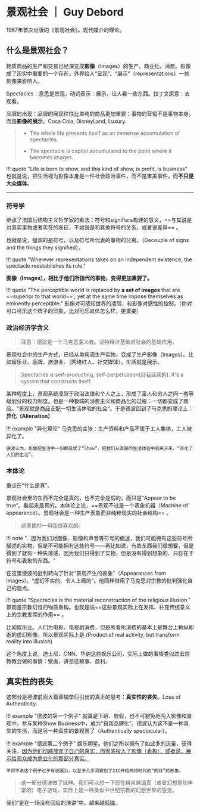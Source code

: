 # 景观社会 ｜ Guy Debord

1967年首次出版的《景观社会》。现代媒介的理论。

## 什么是景观社会？

物质商品的生产和交易已经演变成**影像**（Images）的生产、商业化、消费。影像成了现实中重要的一个存在。外界给人“呈现”、“展示”（representations）一些影像来影响人。

Spectacles：意思是景观，动词表示：展示，让人看一些东西。拉丁文原意：去观看。

品牌的出现：品牌的展现往往比单纯的商品更加重要：事物的营销不是事物本身，而是**影像的展示**。Coca Cola, DisneyLand, Luxury.

> - The whole life presents itself as an immense accumulation of spectacles.
>
> - The spectacle is capital accumulated to the point where it becomes images.

!!! quote "Life is born to show, and this kind of show, is profit, is business"
    也就是说，把生活视为影像本身是一件社会政治事件，而不是审美事件，而**不只是大众媒体**。

----

### 符号学

继承了法国后结构主义哲学家的看法：符号和signifiers构建的意义，==与其说是对真实事物或者实在的表征，不如说是和其他符号的关系，或者说差异== 。

也就是说，强调的是符号，以及符号所代表的事物的分离。（Decouple of signs and the things they signified）。

!!! quote "Wherever representations takes on an independent existence, the spectacle reestablishes its rule."

**图像（Images），相比于他们所指代的事物，变得更加重要了。**

!!! quote "The perceptible world is replaced by **a set of images** that are ==superior to that world== , yet at the same time impose themselves as eminently perceptible."
    影像对可感知世界的凌驾，和影像对感性的控制。（你对可口可乐这个牌子的印象，比对可乐具体怎么样，更重要）

### 政治经济学含义

> 注意：德波是一个马克思主义者。坚持经济基础对社会的基础作用。

景观社会中的生产方式，已经从单纯滴生产实物，变成了生产影像（Images）。比如娱乐业、品牌、旅游业、（网络红人、社交媒体）。生活就是展示。

> Spectacles is self-producting, self-perpetuation(自我延续的). It's a system that constructs itself.

某种程度上，景观系统凌驾于政治法律和个人之上，形成了富人和穷人之间一套等级划分的权力制度。也是一种极端的消费主义和商品化的过程：一切都变成了商品。“景观就是商品支配一切生活体验的社会”。于是德波回到了马克思的理论上：**异化（Alienation）**


!!! example "异化理论"
    马克思的主张：生产资料和产品不属于工人集体，工人被异化了。

    德波认为，影像把生活中一切都变成了“Show”。把我们从直接的生活体验中剥离开来。“异化了人们的生活”。
 
### 本体论

重点在“什么是真”。

景观社会里的东西不完全是真的，也不完全是假的，而只是“Appear to be true”。看起来是真的。本体论上说，==景观不过是一个表象机器（Machine of appearance）。景观社会是一种生产表象而非纯粹现实的社会结构== 。

> 这里摘抄一句我很喜欢的。

!!! note "...因为我们对图像、影像和声音等符号的痴迷，我们可能拥有这些符号所描述的实物，但是不可能拥有这些符号——再比如说，有些东西我们很想要，但是得到了就有一种失落感，因为我们只得到了实物，但是没有得到想象的、只存在于符号和表象的东西。"

在这里德波的批判转向了针对“景观产生的表象”（Appearances from images）。“虚幻不实的、令人上瘾的”。他同样借用了马克思对宗教的批判强化自己的观点。

!!! quote "Spectacles is the material reconstruction of the religious illusion."
    景观是宗教幻觉的物质重构。也就是说==这些景观实际上在发挥、补充传统意义上的宗教发挥的作用== 。

比如娱乐业。人们为电影、电视剧消费，但是所看所消费的基本上是舞台上稍纵即逝的虚幻影像。所以景观实际上是 (Product of real activity, but transform reality into illusion)

这个角度上说，迪士尼、CNN、华纳这些娱乐公司，实际上做的事情类似过去宗教教会做的事情：壁画、讲圣徒故事、盈利。

## 真实性的丧失

这部分是德波前面大篇章铺垫后引出的真正的思考：**真实性的丧失**。Loss of Authenticity.

!!! example "德波的第一个例子"
    就算是下班、放假，也不可避免地闯入影像和景观中，参与某种Show Business中，成为“自我品牌化”。德波认为这不是一种真实的生活，而是另一种真实的景观罢了（Authentically spectacular）。

!!! example "德波第二个例子"
    娱乐明星。他们之所以拥有了如此多的流量，获得关注，<u>因为他们彻底放弃了自己的真实，而彻底投入了影像（表象），或者说，展示给观众成为商业化的那部分真实。</u>

    不得不说这个例子过于有说服力，以至于几乎洞察到了21C开始网络时代的“网红”的形象。 

> 这一部分德波做了延伸。我们可以想一下现在越来越逼真（或者幻想更加丰富的）电子游戏，实际上是一种类似中世纪宗教的幻想世界的感觉。

我们“是在一场没有回应的演讲”中。越来越孤独。


